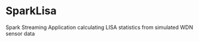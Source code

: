 SparkLisa
=========

Spark Streaming Application calculating LISA statistics from simulated WDN sensor data
   
